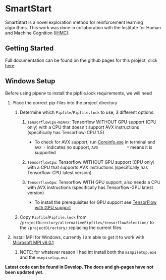 # SmartStart

SmartStart is a novel exploration method for reinforcement learning algorithms.
This work was done in collaboration with the Institute for Human and Machine
Cognition ([IHMC](https://www.ihmc.us)).

## Getting Started

Full documentation can be found on the github pages for this project, click
[here](https://bartkeulen.github.io/smartstart/).

## Windows Setup
Before using pipenv to install the pipfile.lock requirements, we will need
    
1. Place the correct pip-files into the project directory
    1. Determine which `Pipfile`/`Pipfile.lock` to use, 3 different options:
    
        1. `TensorflowCpu-NoAvx`: Tensorflow WITHOUT GPU support (CPU only) with a CPU that doesn't support AVX instructions (specifically has Tensorflow-CPU 1.5)
    
            * To check for AVX support, run [Coreinfo.exe](https://docs.microsoft.com/en-us/sysinternals/downloads/coreinfo) in terminal and `AVX -` indicates no support, `AVX             *` means it is supported
            
        2. `TensorflowCpu`: Tensorflow WITHOUT GPU support (CPU only) with a CPU that supports AVX instructions (specifically has Tensorflow-CPU latest version)
        
        3. `TensorflowGpu`: Tensorflow WITH GPU support, also needs a CPU with AVX instructions (specifically has Tensorflow-GPU latest version)
        
            * To install the prerequisites for GPU support see [TensorFlow with GPU support](https://www.tensorflow.org/install/install_windows)
            
    2. Copy `Pipfile`/`Pipfile.lock` from `/projectDirectory/alternativePipfiles/tensorflowSelection/` to the `/projectDirectory/` replacing the current files
        
2. Install MPI for Windows, currently I am able to get it to work with [Microsoft MPI v9.0.1](https://www.microsoft.com/en-us/download/details.aspx?id=56727)
    
    1. NOTE: for whatever reason I had int install both the `msmpisetup.exe` and the `msmpisetup.msi`

    

**Latest code can be found in Develop. The docs and gh-pages have not been updated yet.**
